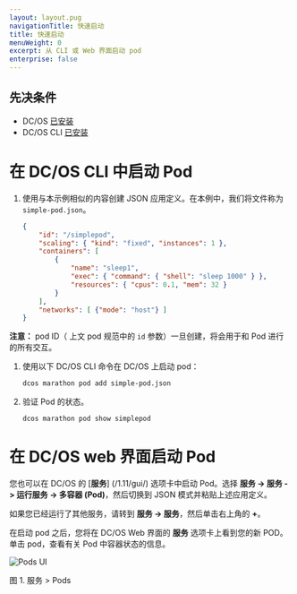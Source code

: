 ```yaml
---
layout: layout.pug
navigationTitle: 快速启动
title: 快速启动
menuWeight: 0
excerpt: 从 CLI 或 Web 界面启动 pod
enterprise: false
---
```



## 先决条件
- DC/OS [已安装](/zh/1.11/installing/)
- DC/OS CLI [已安装](/zh/1.11/cli/install/)

# 在 DC/OS CLI 中启动 Pod

1. 使用与本示例相似的内容创建 JSON 应用定义。在本例中，我们将文件称为 `simple-pod.json`。<!-- Validated. JSH 9/30/16 -->

    ```json
    {
        "id": "/simplepod",
        "scaling": { "kind": "fixed", "instances": 1 },
        "containers": [
            {
                "name": "sleep1",
                "exec": { "command": { "shell": "sleep 1000" } },
                "resources": { "cpus": 0.1, "mem": 32 }
            }
        ],
        "networks": [ {"mode": "host"} ]
    }
    ```

 **注意：** pod ID（ 上文 pod 规范中的 `id` 参数）一旦创建，将会用于和 Pod 进行的所有交互。

1. 使用以下 DC/OS CLI 命令在 DC/OS 上启动 pod：

    ```bash
    dcos marathon pod add simple-pod.json
    ```

1. 验证 Pod 的状态。

    ```
    dcos marathon pod show simplepod
    ```

# 在 DC/OS web 界面启动 Pod

您也可以在 DC/OS 的 [**服务**] (/1.11/gui/) 选项卡中启动 Pod。选择 **服务 -> 服务 -> 运行服务 -> 多容器 (Pod)**，然后切换到 JSON 模式并粘贴上述应用定义。

如果您已经运行了其他服务，请转到 **服务 -> 服务**，然后单击右上角的 **+**。

在启动 pod 之后，您将在 DC/OS Web 界面的 **服务** 选项卡上看到您的新 POD。单击 pod，查看有关 Pod 中容器状态的信息。

![Pods UI](/zh/1.11/img/pods-service-dashboard.png)

图 1. 服务 > Pods
